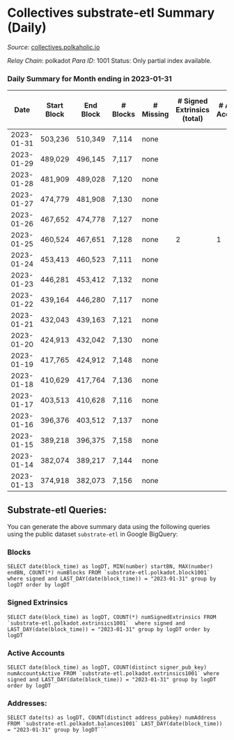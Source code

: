 # Collectives substrate-etl Summary (Daily)

_Source_: [collectives.polkaholic.io](https://collectives.polkaholic.io)

*Relay Chain*: polkadot
*Para ID*: 1001
Status: Only partial index available.


### Daily Summary for Month ending in 2023-01-31


| Date | Start Block | End Block | # Blocks | # Missing | # Signed Extrinsics (total) | # Active Accounts | # Addresses with Balances | # Events | # Transfers | # XCM Transfers In | # XCM Transfers Out |
| ---- | ----------- | --------- | -------- | --------- | --------------------------- | ----------------- | ------------------------- | -------- | ----------- | ------------------ | ------------------- |
| 2023-01-31 | 503,236 | 510,349 | 7,114 | none |  |  | 18 | 14,232 |   |   |   |
| 2023-01-29 | 489,029 | 496,145 | 7,117 | none |  |  | 18 | 14,238 |   |   |   |
| 2023-01-28 | 481,909 | 489,028 | 7,120 | none |  |  | 18 | 14,244 |   |   |   |
| 2023-01-27 | 474,779 | 481,908 | 7,130 | none |  |  | 18 | 14,264 |   |   |   |
| 2023-01-26 | 467,652 | 474,778 | 7,127 | none |  |  | 18 | 14,258 |   |   |   |
| 2023-01-25 | 460,524 | 467,651 | 7,128 | none | 2 | 1 | 18 | 14,262 |   |   |   |
| 2023-01-24 | 453,413 | 460,523 | 7,111 | none |  |  | 17 | 14,226 |   |   |   |
| 2023-01-23 | 446,281 | 453,412 | 7,132 | none |  |  | 17 | 14,268 |   |   |   |
| 2023-01-22 | 439,164 | 446,280 | 7,117 | none |  |  | 17 | 14,238 |   |   |   |
| 2023-01-21 | 432,043 | 439,163 | 7,121 | none |  |  | 17 | 14,245 |   |   |   |
| 2023-01-20 | 424,913 | 432,042 | 7,130 | none |  |  | 17 | 14,264 |   |   |   |
| 2023-01-19 | 417,765 | 424,912 | 7,148 | none |  |  | 17 | 14,300 |   |   |   |
| 2023-01-18 | 410,629 | 417,764 | 7,136 | none |  |  | 17 | 14,283 |   |   |   |
| 2023-01-17 | 403,513 | 410,628 | 7,116 | none |  |  | 17 | 14,236 |   |   |   |
| 2023-01-16 | 396,376 | 403,512 | 7,137 | none |  |  | 17 | 14,278 |   |   |   |
| 2023-01-15 | 389,218 | 396,375 | 7,158 | none |  |  | 17 | 14,320 |   |   |   |
| 2023-01-14 | 382,074 | 389,217 | 7,144 | none |  |  | 17 | 14,292 |   |   |   |
| 2023-01-13 | 374,918 | 382,073 | 7,156 | none |  |  | 17 | 14,320 |   |   |   |

## Substrate-etl Queries:
You can generate the above summary data using the following queries using the public dataset `substrate-etl` in Google BigQuery:


### Blocks
```
SELECT date(block_time) as logDT, MIN(number) startBN, MAX(number) endBN, COUNT(*) numBlocks FROM `substrate-etl.polkadot.block1001`  where signed and LAST_DAY(date(block_time)) = "2023-01-31" group by logDT order by logDT
```


### Signed Extrinsics
```
SELECT date(block_time) as logDT, COUNT(*) numSignedExtrinsics FROM `substrate-etl.polkadot.extrinsics1001`  where signed and LAST_DAY(date(block_time)) = "2023-01-31" group by logDT order by logDT
```


### Active Accounts
```
SELECT date(block_time) as logDT, COUNT(distinct signer_pub_key) numAccountsActive FROM `substrate-etl.polkadot.extrinsics1001` where signed and LAST_DAY(date(block_time)) = "2023-01-31" group by logDT order by logDT
```


### Addresses:
```
SELECT date(ts) as logDT, COUNT(distinct address_pubkey) numAddress FROM `substrate-etl.polkadot.balances1001` LAST_DAY(date(block_time)) = "2023-01-31" group by logDT```

